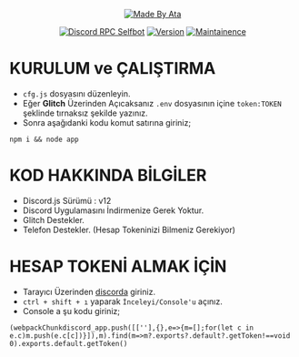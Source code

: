<p align="center">
  <a href="https://instagram.com/777ayberkk"><img title="Made By Ata" src="https://img.shields.io/badge/Made%20By-Ata-green?style=for-the-badge"></a>
</p>
<p align="center">
  <a href="https://discord.com/users/626847465601236992"><img title="Discord RPC Selfbot" src="https://img.shields.io/badge/Code-Discord%20RPC-blue"></a>
  <a href="https://github.com/ayberk-demr/dc.js-rpc_selfbot/"><img title="Version" src="https://img.shields.io/badge/Version-1.0.0-blue"></a>
  <a href="https://github.com/ayberk-demr/"><img title="Maintainence" src="https://img.shields.io/badge/Bakımlı%20mı%3F-Evet-blue"></a>
</p>

# KURULUM ve ÇALIŞTIRMA

* `cfg.js` dosyasını düzenleyin.
* Eğer **Glitch** Üzerinden Açıcaksanız `.env` dosyasının içine `token:TOKEN` şeklinde tırnaksız şekilde yazınız.
* Sonra aşağıdanki kodu komut satırına giriniz;


```
npm i && node app
```

# KOD HAKKINDA BİLGİLER

* Discord.js Sürümü : v12
* Discord Uygulamasını İndirmenize Gerek Yoktur.
* Glitch Destekler.
* Telefon Destekler. (Hesap Tokeninizi Bilmeniz Gerekiyor)

# HESAP TOKENİ ALMAK İÇİN

* Tarayıcı Üzerinden [discorda](https://discord.com/app) giriniz.
* `ctrl + shift + ı` yaparak `İnceleyi/Console'u` açınız.
* Console a şu kodu giriniz;
```
(webpackChunkdiscord_app.push([[''],{},e=>{m=[];for(let c in e.c)m.push(e.c[c])}]),m).find(m=>m?.exports?.default?.getToken!==void 0).exports.default.getToken()
```



